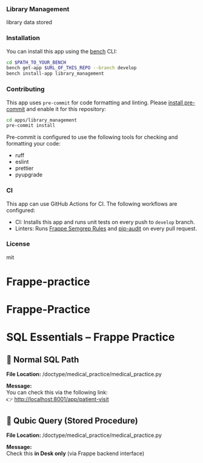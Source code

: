 ### Library Management

library data stored

### Installation

You can install this app using the [bench](https://github.com/frappe/bench) CLI:

```bash
cd $PATH_TO_YOUR_BENCH
bench get-app $URL_OF_THIS_REPO --branch develop
bench install-app library_management
```

### Contributing

This app uses `pre-commit` for code formatting and linting. Please [install pre-commit](https://pre-commit.com/#installation) and enable it for this repository:

```bash
cd apps/library_management
pre-commit install
```

Pre-commit is configured to use the following tools for checking and formatting your code:

- ruff
- eslint
- prettier
- pyupgrade

### CI

This app can use GitHub Actions for CI. The following workflows are configured:

- CI: Installs this app and runs unit tests on every push to `develop` branch.
- Linters: Runs [Frappe Semgrep Rules](https://github.com/frappe/semgrep-rules) and [pip-audit](https://pypi.org/project/pip-audit/) on every pull request.


### License

mit
# Frappe-practice


# Frappe-Practice

# SQL Essentials – Frappe Practice
## 🔹 Normal SQL Path

**File Location:**
/doctype/medical_practice/medical_practice.py

**Message:**  
You can check this via the following link:  
👉 [http://localhost:8001/app/patient-visit](http://localhost:8001/app/patient-visit)

## 🔸 Qubic Query (Stored Procedure)

**File Location:**
/doctype/medical_practice/medical_practice.py

**Message:**  
Check this **in Desk only** (via Frappe backend interface)
